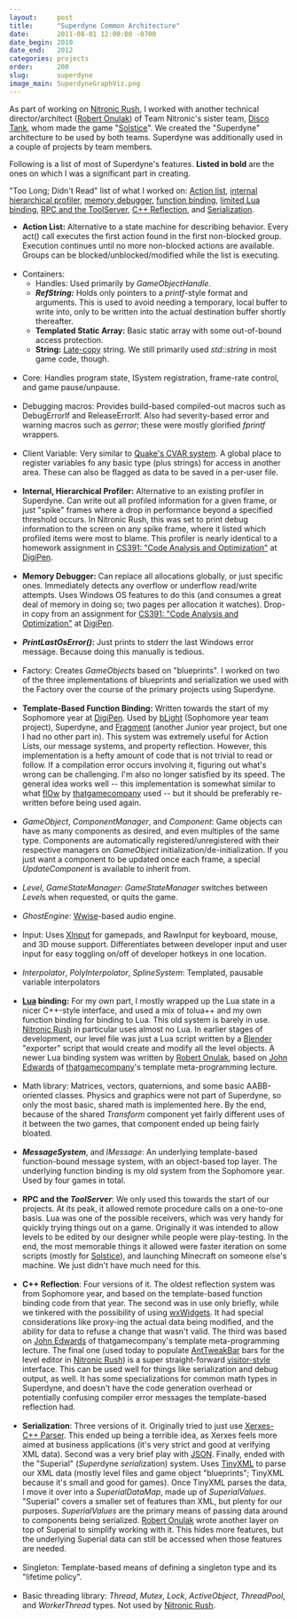 ```yaml
---
layout:     post
title:      "Superdyne Common Architecture"
date:       2011-08-01 12:00:00 -0700
date_begin: 2010
date_end:   2012
categories: projects
order:      200
slug:       superdyne
image_main: SuperdyneGraphViz.png
---
```

As part of working on [Nitronic Rush][], I worked with another technical director/architect (<a href="http://www.linkedin.com/pub/robert-onulak/12/2a1/564" target="_blank">Robert Onulak</a>) of Team Nitronic's sister team, <a href="http://teamdiscotank.com/" target="_blank">Disco Tank</a>, whom made the game "<a href="http://news.digipen.edu/student-projects/solstice-featured-at-tokyo-game-shows-sense-of-wonder-night/#.VMzAjf54rNo" target="_blank">Solstice</a>".  We created the "Superdyne" architecture to be used by both teams.  Superdyne was additionally used in a couple of projects by team members.

Following is a list of most of Superdyne's features.  **Listed in bold** are the ones on which I was a significant part in creating.

"Too Long; Didn't Read" list of what I worked on: [Action list][], [internal hierarchical profiler][], [memory debugger][], [function binding][], [limited Lua binding][], [RPC and the ToolServer][], [C++ Reflection][], and [Serialization][].

<ul>
	<li id="li-action-list"><strong>Action List:</strong> Alternative to a state machine for describing behavior.  Every act() call executes the first action found in the first non-blocked group.  Execution continues until no more non-blocked actions are available.  Groups can be blocked/unblocked/modified while the list is executing.</li>
	<br/>
	<li>Containers:
		<ul>
			<li>Handles: Used primarily by <em>GameObjectHandle</em>.</li>
			<li><strong><em>RefString:</em></strong> Holds only pointers to a <em>printf</em>-style format and arguments.  This is used to avoid needing a temporary, local buffer to write into, only to be written into the actual destination buffer shortly thereafter.</li>
			<li><strong>Templated Static Array:</strong> Basic static array with some out-of-bound access protection.</li>
			<li><strong>String:</strong> <a href="http://en.wikipedia.org/wiki/Object_copy#Lazy_copy" target="_blank">Late-copy</a> string.  We still primarily used <em>std::string</em> in most game code, though.</li>
		</ul>
	</li> <!-- /containers li -->
	<br/>
	<li>Core: Handles program state, ISystem registration, frame-rate control, and game pause/unpause.</li>
	<br/>
	<li>Debugging macros: Provides build-based compiled-out macros such as DebugErrorIf and ReleaseErrorIf.  Also had severity-based error and warning macros such as <em>gerror</em>; these were mostly glorified <em>fprintf</em> wrappers.</li>
	<br/>
	<li>Client Variable: Very similar to <a href="http://en.wikipedia.org/wiki/CVAR" target="_blank">Quake's CVAR system</a>.  A global place to register variables fo any basic type (plus strings) for access in another area.  These can also be flagged as data to be saved in a per-user file.</li> <!-- /cvar li -->
	<br/>
	<li id="li-internal-hierarchical-profiler"><strong>Internal, Hierarchical Profiler:</strong> Alternative to an existing profiler in Superdyne.  Can write out all profiled information for a given frame, or just "spike" frames where a drop in performance beyond a specified threshold occurs.  In Nitronic Rush, this was set to print debug information to the screen on any spike frame, where it listed which profiled items were most to blame.  This profiler is nearly identical to a homework assignment in <a href="https://www.digipen.edu/coursecatalog/#CS391" target="_blank">CS391: "Code Analysis and Optimization"</a> at <a href="https://digipen.edu" target="_blank">DigiPen</a>.</li> <!-- /internal-hierarchical-profiler li -->
	<br/>
	<li id="li-memory-debugger"><strong>Memory Debugger:</strong> Can replace all allocations globally, or just specific ones.  Immediately detects any overflow or underflow read/write attempts.  Uses Windows OS features to do this (and consumes a great deal of memory in doing so; two pages per allocation it watches).  Drop-in copy from an assignment for <a href="https://www.digipen.edu/coursecatalog/#CS391" target="_blank">CS391: "Code Analysis and Optimization"</a> at <a href="https://digipen.edu" target="_blank">DigiPen</a>.</li> <!-- /memory-debugger li -->
	<br/>
	<li><strong><em>PrintLastOsError()</em>:</strong> Just prints to stderr the last Windows error message.  Because doing this manually is tedious.</li>
	<br/>
	<li>Factory: Creates <em>GameObjects</em> based on "blueprints".  I worked on two of the three implementations of blueprints and serialization we used with the Factory over the course of the primary projects using Superdyne.</li>
	<br/>
	<li id="li-function-binding"><strong>Template-Based Function Binding:</strong> Written towards the start of my Sophomore year at <a href="https://digipen.edu" target="_blank">DigiPen</a>.  Used by <a href="http://www.youtube.com/watch?v=HWbWmxL7GxA" target="_blank">bLight</a> (Sophomore year team project), Superdyne, and <a href="http://www.youtube.com/watch?v=lgDnPDxZLjM&t=37s" target="_blank">Fragment</a> (another Junior year project, but one I had no other part in).  This system was extremely useful for Action Lists, our message systems, and property reflection.  However, this implementation is a hefty amount of code that is not trivial to read or follow.  If a compilation error occurs involving it, figuring out what's wrong can be challenging.  I'm also no longer satisfied by its speed.  The general idea works well -- this implementation is somewhat similar to what <a href="http://thatgamecompany.com/games/flow/" target="_blank">flOw</a> by <a href="http://thatgamecompany.com/" target="_blank">thatgamecompany</a> used -- but it should be preferably re-written before being used again.</li> <!-- /function-binding li -->
	<br/>
	<li><em>GameObject</em>, <em>ComponentManager</em>, and <em>Component</em>: Game objects can have as many components as desired, and even multiples of the same type.  Components are automatically registered/unregistered with their respective managers on <em>GameObject</em> initialization/de-initialization.  If you just want a component to be updated once each frame, a special <em>UpdateComponent</em> is available to inherit from.</li> <!-- /components li -->
	<br/>
	<li><em>Level</em>, <em>GameStateManager</em>: <em>GameStateManager</em> switches between <em>Level</em>s when requested, or quits the game.</li>
	<br/>
	<li><em>GhostEngine</em>: <a href="http://www.audiokinetic.com/en/products/wwise/introduction" target="_blank">Wwise</a>-based audio engine.</li>
	<br/>
	<li>Input: Uses <a href="https://msdn.microsoft.com/en-us/library/windows/desktop/ee417014(v=vs.85).aspx" taret="_blank">XInput</a> for gamepads, and RawInput for keyboard, mouse, and 3D mouse support.  Differentiates between developer input and user input for easy toggling on/off of developer hotkeys in one location.</li>
	<br/>
	<li><em>Interpolator</em>, <em>PolyInterpolator</em>, <em>SplineSystem</em>: Templated, pausable variable interpolators</li>
	<br/>
	<li id="li-lua-binding"><strong><a href="http://www.lua.org/" target="_blank">Lua</a> binding:</strong> For my own part, I mostly wrapped up the Lua state in a nicer C++-style interface, and used a mix of tolua++ and my own function binding for binding to Lua.  This old system is barely in use.  <a href="/projects/nitronic-rush">Nitronic Rush</a> in particular uses almost no Lua.  In earlier stages of development, our level file was just a Lua script written by a <a href="http://www.blender.org/" target="_blank">Blender</a> "exporter" script that would create and modify all the level objects.  A newer Lua binding system was written by <a href="http://www.linkedin.com/pub/robert-onulak/12/2a1/564" target="_blank">Robert Onulak</a>, based on <a href="http://thatgamecompany.com/company/people/john-edwards/" target="_blank">John Edwards</a> of <a href="http://thatgamecompany.com/" target="_blank">thatgamecompany</a>'s template meta-programming lecture.</li> <!-- /lua-binding li -->
	<br/>
	<li>Math library: Matrices, vectors, quaternions, and some basic AABB-oriented classes.  Physics and graphics were not part of Superdyne, so only the most basic, shared math is implemented here.  By the end, because of the shared <em>Transform</em> component yet fairly different uses of it between the two games, that component ended up being fairly bloated.</li>
	<br/>
	<li><strong><em>MessageSystem</em></strong>, and <em>IMessage</em>: An underlying template-based function-bound message system, with an object-based top layer.  The underlying function binding is my old system from the Sophomore year.  Used by four games in total.</li>
	<br/>
	<li id="li-rpc-toolserver"><strong>RPC and the <em>ToolServer</em></strong>: We only used this towards the start of our projects.  At its peak, it allowed remote procedure calls on a one-to-one basis.  Lua was one of the possible receivers, which was very handy for quickly trying things out on a game.  Originally it was intended to allow levels to be edited by our designer while people were play-testing.  In the end, the most memorable things it allowed were faster iteration on some scripts (mostly for <a href="http://news.digipen.edu/student-projects/solstice-featured-at-tokyo-game-shows-sense-of-wonder-night/#.VMzAjf54rNo" target="_blank">Solstice</a>), and launching Minecraft on someone else's machine.  We just didn't have much need for this.</li> <!-- /rpc li -->
	<br/>
	<li id="li-cpp-reflection"><strong>C++ Reflection</strong>: Four versions of it.  The oldest reflection system was from Sophomore year, and based on the template-based function binding code from that year.  The second was in use only briefly, while we tinkered with the possibility of using <a href="http://www.wxwidgets.org/" target="_blank">wxWidgets</a>.  It had special considerations like proxy-ing the actual data being modified, and the ability for data to refuse a change that wasn't valid.  The third was based on <a href="http://thatgamecompany.com/company/people/john-edwards/" target="_blank">John Edwards</a> of thatgamecompany's template meta-programming lecture.  The final one (used today to populate <a href="http://www.antisphere.com/Wiki/tools:anttweakbar" target="_blank">AntTweakBar</a> bars for the level editor in <a href="/projects/nitronic-rush">Nitronic Rush</a>) is a super straight-forward <a href="http://en.wikipedia.org/wiki/Visitor_pattern" target="_blank">visitor-style</a> interface.  This can be used well for things like serialization and debug output, as well.  It has some specializations for common math types in Superdyne, and doesn't have the code generation overhead or potentially confusing compiler error messages the template-based reflection had.</li> <!-- /c++-reflection li -->
	<br/>
	<li id="li-serialization"><strong>Serialization</strong>: Three versions of it.  Originally tried to just use <a href="http://xerces.apache.org/xerces-c/" target="_blank">Xerxes-C++ Parser</a>.  This ended up being a terrible idea, as Xerxes feels more aimed at business applications (it's very strict and good at verifying XML data).  Second was a very brief play with <a href="http://www.json.org/" target="_blank">JSON</a>.  Finally, ended with the "Superial" (<em>Super</em>dyne <em>serial</em>ization) system.  Uses <a href="http://www.grinninglizard.com/tinyxml/" target="_blank">TinyXML</a> to parse our XML data (mostly level files and game object "blueprints"; TinyXML because it's small and good for games).  Once TinyXML parses the data, I move it over into a <em>SuperialDataMap</em>, made up of <em>SuperialValues</em>.  "Superial" covers a smaller set of features than XML, but plenty for our purposes.  <em>SuperialValues</em> are the primary means of passing data around to components being serialized.  <a href="http://www.linkedin.com/pub/robert-onulak/12/2a1/564" target="_blank">Robert Onulak</a> wrote another layer on top of Superial to simplify working with it.  This hides more features, but the underlying Superial data can still be accessed when those features are needed.</li> <!-- /serialization li -->
	<br/>
	<li>Singleton: Template-based means of defining a singleton type and its "lifetime policy".</li>
	<br/>
	<li>Basic threading library: <em>Thread</em>, <em>Mutex</em>, <em>Lock</em>, <em>ActiveObject</em>, <em>ThreadPool</em>, and <em>WorkerThread</em> types.  Not used by <a href="/projects/nitronic-rush">Nitronic Rush</a>.</li>
</ul>

[Nitronic Rush]: /projects/nitronic-rush.html
[action list]: #li-action-list
[internal hierarchical profiler]: #li-internal-hierarchical-profiler
[memory debugger]: #li-memory-debugger
[function binding]: #li-function-binding
[limited lua binding]: #li-lua-binding
[rpc and the toolserver]: #li-rpc-toolserver
[c++ reflection]: #li-cpp-reflection
[serialization]: #li-serialization
